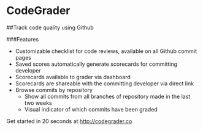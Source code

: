 CodeGrader
==========

##Track code quality using Github

###Features

* Customizable checklist for code reviews, available on all Github commit pages
* Saved scores automatically generate scorecards for committing developer
* Scorecards available to grader via dashboard
* Scorecards are shareable with the committing developer via direct link
* Browse commits by repository
  * Show all commits from all branches of repository made in the last two weeks
  * Visual indicator of which commits have been graded

Get started in 20 seconds at http://codegrader.co
